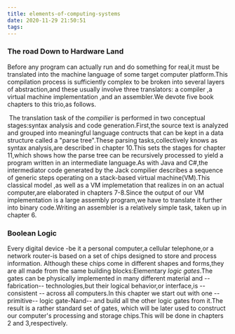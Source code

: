 ```yaml
---
title: elements-of-computing-systems
date: 2020-11-29 21:50:51
tags:
---
```


### The road Down to Hardware Land

Before any program can actually run and do something for real,it must be translated into the machine language of some target computer platform.This compilation process is sufficiently complex to be broken into several layers of abstraction,and these usually involve three translators: a compiler ,a virtual machine implementation ,and an assembler.We devote five book chapters to this trio,as follows.

​    The translation task of the *compilier* is performed in two conceptual stages:syntax analysis and code generation.First,the source text is analyzed and grouped into meaningful language contructs that can be kept in a data structure called a "parse tree".These parsing tasks,collectively knows as syntax analysis,are described in chapter 10.This sets the stages for chapter 11,which shows how the parse tree can be recursively processed to yield a program written in an intermediate language.As with Java and C#,the intermediator code generated by the Jack compilier describes a sequence of generic steps operating on a stack-based virtual machine(VM).This classical model ,as well as a VM implemetation that realizes in on an actual computer,are elaborated in chapters 7-8.Since the output of our VM implementation  is a large assembly program,we have to translate it further into binary code.Writing an assembler is a relatively simple task, taken up in chapter 6.

### Boolean Logic

Every digital device -be it a personal computer,a cellular telephone,or a network router-is based on a set of chips designed to store and process information. Although these chips come in different shapes and forms,they are all made from the same building blocks:Elementary *logic* *gates*.The gates can be physically implemented in many different material and --fabrication-- technologies,but their logical behavior,or interface,is --consistent -- across all computers.In this chapter we start out with one --primitive-- logic gate-Nand-- and build all the other logic gates from it.The result is a rather standard set of gates, which will be later used to construct our computer's processing and storage chips.This will be done in chapters 2 and 3,respectively.  

